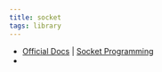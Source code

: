 ```yaml
---
title: socket
tags: library
---
```


- [Official Docs](https://docs.python.org/3/library/socket.html) | [Socket Programming](https://docs.python.org/3/howto/sockets.html)
-